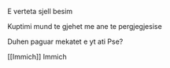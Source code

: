 E verteta sjell besim

Kuptimi mund te gjehet me ane te pergjegjesise

Duhen paguar mekatet e yt ati
	Pse?

[[Immich]] Immich